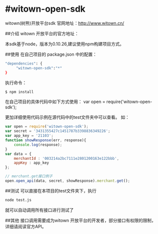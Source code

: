 #witown-open-sdk
===============

witown(树熊)开放平台sdk
官网地址：http://www.witown.cn/

##介绍
witown 开放平台的官方地址：

本sdk基于node，版本为0.10.26,建议使用npm构建项目方式。

##使用
在自己项目的 package.json 中的配置：
```bash
"dependencies": {
     "witown-open-sdk":"*"
}
```

执行命令：

```bash
$ npm install
```

在自己项目的具体代码中如下方式使用：
var open = require('witown-open-sdk');

更加详细使用代码示例在源代码中的test文件夹中可以查看。
如：
```js
var open = require('witown-open-sdk');
var secret = '3431355427c1451787b3398836349226';
var app_key = '21103';
function showResponse(err, response){
    console.log(response);
}
var data = {
    merchantId : '003214a2bc7111e2801200163e122bbb',
    appKey : app_key
};

// merchant.get接口例子
open.open_api(data, secret, showResponse).merchant.get();
```
##测试
可以直接在本项目的test文件夹下，执行
```bash
node test.js
```
就可以自动调用所有接口进行测试了

##其他
接口调用需要成为witown 开放平台的开发者，部分接口有权限的限制，详细请阅读官方API。
